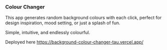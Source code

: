### Colour Changer
This app generates random background colours with each click, perfect for design inspiration, mood setting, or just a splash of fun.

Simple, intuitive, and endlessly colourful.

Deployed here
https://background-colour-changer-tau.vercel.app/
